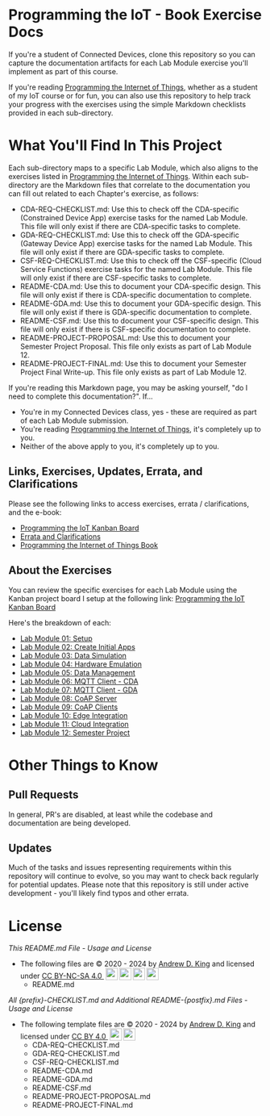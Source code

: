 # Programming the IoT - Book Exercise Docs

If you're a student of Connected Devices, clone this repository so you can capture the documentation artifacts
for each Lab Module exercise you'll implement as part of this course.

If you're reading [Programming the Internet of Things](https://learning.oreilly.com/library/view/programming-the-internet/9781492081401/), whether as a student of my IoT course or for fun, you can also use this repository to help track your progress with the exercises using the simple Markdown checklists provided in each sub-directory.

# What You'll Find In This Project

Each sub-directory maps to a specific Lab Module, which also aligns to the exercises listed in [Programming the Internet of Things](https://learning.oreilly.com/library/view/programming-the-internet/9781492081401/).
Within each sub-directory are the Markdown files that correlate to the documentation you can fill out related to each Chapter's exercise, as follows:
  - CDA-REQ-CHECKLIST.md: Use this to check off the CDA-specific (Constrained Device App) exercise tasks for the named Lab Module. This file will only exist if there are CDA-specific tasks to complete.
  - GDA-REQ-CHECKLIST.md: Use this to check off the GDA-specific (Gateway Device App) exercise tasks for the named Lab Module. This file will only exist if there are GDA-specific tasks to complete.
  - CSF-REQ-CHECKLIST.md: Use this to check off the CSF-specific (Cloud Service Functions) exercise tasks for the named Lab Module. This file will only exist if there are CSF-specific tasks to complete.
  - README-CDA.md: Use this to document your CDA-specific design. This file will only exist if there is CDA-specific documentation to complete.
  - README-GDA.md: Use this to document your GDA-specific design. This file will only exist if there is GDA-specific documentation to complete.
  - README-CSF.md: Use this to document your CSF-specific design. This file will only exist if there is CSF-specific documentation to complete.
  - README-PROJECT-PROPOSAL.md: Use this to document your Semester Project Proposal. This file only exists as part of Lab Module 12.
  - README-PROJECT-FINAL.md: Use this to document your Semester Project Final Write-up. This file only exists as part of Lab Module 12.

If you're reading this Markdown page, you may be asking yourself, "do I need to complete this documentation?". If...
  - You're in my Connected Devices class, yes - these are required as part of each Lab Module submission.
  - You're reading [Programming the Internet of Things](https://learning.oreilly.com/library/view/programming-the-internet/9781492081401/), it's completely up to you.
  - Neither of the above apply to you, it's completely up to you.

## Links, Exercises, Updates, Errata, and Clarifications

Please see the following links to access exercises, errata / clarifications, and the e-book:
 - [Programming the IoT Kanban Board](https://github.com/orgs/programming-the-iot/projects/1)
 - [Errata and Clarifications](https://labbenchstudios.com/programming-the-iot-book/programming-the-iot-1st-edition/)
 - [Programming the Internet of Things Book](https://learning.oreilly.com/library/view/programming-the-internet/9781492081401/)

## About the Exercises

You can review the specific exercises for each Lab Module using the Kanban project board I setup at the following link:
[Programming the IoT Kanban Board](https://github.com/orgs/programming-the-iot/projects/1)

Here's the breakdown of each: 
  - [Lab Module 01: Setup](https://github.com/programming-the-iot/book-exercise-tasks/issues/167)
  - [Lab Module 02: Create Initial Apps](https://github.com/programming-the-iot/book-exercise-tasks/issues/202)
  - [Lab Module 03: Data Simulation](https://github.com/programming-the-iot/book-exercise-tasks/issues/170)
  - [Lab Module 04: Hardware Emulation](https://github.com/programming-the-iot/book-exercise-tasks/issues/172)
  - [Lab Module 05: Data Management](https://github.com/programming-the-iot/book-exercise-tasks/issues/174)
  - [Lab Module 06: MQTT Client - CDA](https://github.com/programming-the-iot/book-exercise-tasks/issues/177)
  - [Lab Module 07: MQTT Client - GDA](https://github.com/programming-the-iot/book-exercise-tasks/issues/180)
  - [Lab Module 08: CoAP Server](https://github.com/programming-the-iot/book-exercise-tasks/issues/183)
  - [Lab Module 09: CoAP Clients](https://github.com/programming-the-iot/book-exercise-tasks/issues/186)
  - [Lab Module 10: Edge Integration](https://github.com/programming-the-iot/book-exercise-tasks/issues/189)
  - [Lab Module 11: Cloud Integration](https://github.com/programming-the-iot/book-exercise-tasks/issues/193)
  - [Lab Module 12: Semester Project](https://github.com/programming-the-iot/book-exercise-tasks/issues/195)
  
# Other Things to Know

## Pull Requests

In general, PR's are disabled, at least while the codebase and documentation are being developed.

## Updates

Much of the tasks and issues representing requirements within this repository will continue to evolve, so you may want to check back regularly for potential updates. Please note that this repository is still under active development - you'll likely find typos and other errata.

# License

*This README.md File - Usage and License*

 - The following files are &copy; 2020 - 2024 by [Andrew D. King](https://andyking.me)</a> and licensed under <a href="https://creativecommons.org/licenses/by-nc-sa/4.0/ " target="_blank" rel="license noopener noreferrer" style="display:inline-block;">CC BY-NC-SA 4.0 <img height="24" style="!important;margin-left:3px;vertical-align:text-bottom;" src="https://mirrors.creativecommons.org/presskit/icons/cc.svg?ref=chooser-v1"><img height="24" style="!important;margin-left:3px;vertical-align:text-bottom;" src="https://mirrors.creativecommons.org/presskit/icons/by.svg?ref=chooser-v1"><img height="24" style="!important;margin-left:3px;vertical-align:text-bottom;" src="https://mirrors.creativecommons.org/presskit/icons/nc.svg?ref=chooser-v1"><img height="24" style="!important;margin-left:3px;vertical-align:text-bottom;" src="https://mirrors.creativecommons.org/presskit/icons/sa.svg?ref=chooser-v1"></a>
   - README.md

*All {prefix}-CHECKLIST.md and Additional README-{postfix}.md Files - Usage and License*

 - The following template files are &copy; 2020 - 2024 by [Andrew D. King](https://andyking.me)</a> and licensed under <a href="https://creativecommons.org/licenses/by/4.0/" target="_blank" rel="license noopener noreferrer" style="display:inline-block;">CC BY 4.0 <img height="24" style="!important;margin-left:3px;vertical-align:text-bottom;" src="https://mirrors.creativecommons.org/presskit/icons/cc.svg?ref=chooser-v1"><img height="24" style="!important;margin-left:3px;vertical-align:text-bottom;" src="https://mirrors.creativecommons.org/presskit/icons/by.svg?ref=chooser-v1"></a>
   - CDA-REQ-CHECKLIST.md
   - GDA-REQ-CHECKLIST.md
   - CSF-REQ-CHECKLIST.md
   - README-CDA.md
   - README-GDA.md
   - README-CSF.md
   - README-PROJECT-PROPOSAL.md
   - README-PROJECT-FINAL.md

